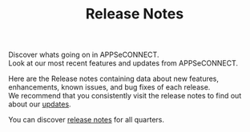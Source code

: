 ﻿---
title: "Release Notes"
toc: true
tag: developers
category: "AEC ReleaseNotes"
menus: 
    header:
        title: "ReleaseNotes" 
        weight: 1
        icon: fa fa-wpexplorer
        identifier: AECreleasenotes
---

Discover whats going on in APPSeCONNECT.  
Look at our most recent features and updates from APPSeCONNECT.

Here are the Release notes containing data about new features, enhancements, known issues, and bug fixes of each release.   
We recommend that you consistently visit the release notes to find out about our [updates](/aec%20releasenotes/releasenote/).

You can discover [release notes](https://www.appseconnect.com/release-notes/) for all quarters. 

